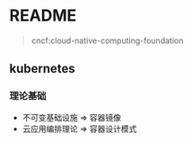 # README

> cncf:cloud-native-computing-foundation

## kubernetes

### 理论基础

- 不可变基础设施 => 容器镜像
- 云应用编排理论 => 容器设计模式
